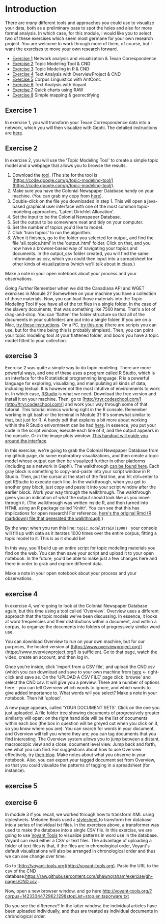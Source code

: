 # Introduction

There are *many* different tools and approaches you could use to visualize your data, both as a preliminary pass to spot the holes and also for more formal analysis. In which case, for this module, I would like you to select two of these exercises which seem most germane for your own research project. You are welcome to work through more of them, of course, but I want the exercises to move your own research forward.

+ [Exercise 1](#exercise-1) Network analysis and visualization & Texan Correspondence
+ [Exercise 2](#exercise-2) Topic Modeling Tool & CND
+ [Exercise 3](#exercise-3) Topic Modeling in R & CND
+ [Exercise 4](#exercise-4) Text Analysis with OverviewProject & CND
+ [Exercise 5](#exercise-5) Corpus Linguistics with AntConc
+ [Exercise 6](#exercise-6) Text Analysis with Voyant
+ [Exercise 7](#exercise-7) Quick charts using RAW
+ [Exercise 8](#exercise-8) Simple mapping & georectifying

## Exercise 1

In exercise 1, you will transform your Texan Correspondence data into a network, which you will then visualize with Gephi. The detailed instructions are [here](gephi.md).

## Exercise 2

In exercise 2, you will use the 'Topic Modeling Tool' to create a simple topic model and a webpage that allows you to browse the results. 

1. Download the [tool](http://topic-modeling-tool.googlecode.com/files/TopicModelingTool.jar). (The site for the tool is [https://code.google.com/p/topic-modeling-tool/](https://code.google.com/p/topic-modeling-tool/). 
2. Make sure you have the Colonial Newspaper Database handy on your machine. (You can grab my copy from [here](https://raw.githubusercontent.com/shawngraham/exercise/gh-pages/CND.csv)).
3. Double-click on the file you downloaded in step 1. This will open a java-based graphical user interface with one of the most common topic-modeling approaches, 'Latent Dirichlet Allocation'.
4. Set the input to be the Colonial Newspaper Database.
5. Set the output to be somewhere neat and tidy on your computer.
6. Set the number of topics you'd like to model.
7. Click 'train topics' to run the algorithm.
8. When it finishes, go to the folder you selected for output, and find the file 'all_topics.html' in the 'output_html' folder. Click on that, and you now have a browser-based way of navigating your topics and documents. In the output_csv folder created, you will find the same information as csv, which you could then input into a spreadsheet for other kinds of visualizations (which we'll talk about in class.)

Make a note in your open notebook about your process and your observations.

*Going Further* Remember when we did the Canadiana API and WGET exercises in Module 2? Somewhere on your machine you have a collection of those materials. Now, you can load those materials into the Topic Modeling Tool if you have all of the txt files in a single folder. In the case of the slavery documents, that was something like 7500 items. That's a lot of drag-and-drop. You can 'flatten' the folder structure so that all of the documents in your subfolders are put into a single folder. If you are on a Mac, [try these instructions](http://osxdaily.com/2015/02/11/flatten-nested-directory-structure-command-line/). On a PC, [try this one](http://superuser.com/questions/412982/win-7-copy-all-files-from-a-complex-folder-structure-to-one-folder) (there are scripts you can use, but for the time being this is probably simplest).  Then, you can point your topic modeling tool at your flattened folder, and *boom* you have a topic model fitted to your collection.

## exercise 3

Exercise 2 was quite a simple way to do topic modeling. There are more powerful ways, and one of these uses a program called R Studio, which is an interface for the R statistical programming language. R is a powerful language for exploring, visualizing, and manipulating all kinds of data, including textual. It is however not the most intutive of environments to work in. In which case, [RStudio](http://www.rstudio.com/products/RStudio/) is what we need. Download the free version and install it on your machine. Then, go to [http://tryr.codeschool.com/](http://tryr.codeschool.com/) and work your way through some of that tutorial. This tutorial mimics working right in the R console. Remember working in git bash or the terminal in Module 3? It's somewhat similar to that, but just for R. A handy pdf that explains a bit more about working within the R Studio enivornment can be had [here](http://cran.r-project.org/doc/contrib/Torfs+Brauer-Short-R-Intro.pdf). In essence, you put your code in the script window, execute each line of it, and the output appears in the console. Or in the image plots window. [This handout will guide you around the interface](http://dss.princeton.edu/training/RStudio101.pdf).

In this exercise, we're going to grab the Colonial Newspaper Database from my github page, do some exploratory visualizations, and then create a topic model whose output can then be visualized further in other platforms (including as a network in Gephi). The walkthrough [can be found here](http://hist3907b-winter2015.github.io/module4-holes/tm-CND.html). Each gray block is something to copy-and-paste into your script window in R Studio. Then, put the cursor at the start of the first line, and hit ctrl+enter to get RStudio to execute each line. In the walkthrough, when you get to another gray block, just copy and paste it into your script window after the earlier block. Work your way through the walkthrough. The walkthrough gives you an indication of what the output should look like as you move through it. (The walkthrough was written inside R, and then turned into HTML using an R package called 'Knittr'. You can see that this has implications for open research! For reference, [here's the original Rmd (R markdown) file that generated the walkthrough](https://gist.github.com/shawngraham/7efd64c08a94c39a593f).)

By the way: when you run this line: ```topic.model$train(1000) ``` your console will fill up with data as it iterates 1000 times over the entire corpus, fitting a topic model to it. This is as it should be!

In this way, you'll build up an entire script for topic modeling materials you find on the web. You can then save your script and upload it to your open notebook. In the future, you'd be able to make just a few changes here and there in order to grab and explore different data.

Make a note in your open notebook about your process and your observations.

## exercise 4

In exercise 4, we're going to look at the Colonial Newspaper Database again, but this time using a tool called 'Overview'. Overview uses a different approach that the topic models we've been discussing. In essence, it looks at word frequencies and their distributions within a document, and within a corpus, to organize the documents into folders of progressively similar word use. 

You can download Overview to run on your own machine, but for our purposes, the hosted version at [https://www.overviewproject.org/](https://www.overviewproject.org/) is sufficient. Go to that page, watch the video, create an account, and then log in.

Once you're inside, click 'import from a CSV file', and upload the CND.csv (which you can download and save to your own machine from [here](https://raw.githubusercontent.com/shawngraham/exercise/gh-pages/CND.csv) <- right-click and save as. On the 'UPLOAD A CSV FILE' page click 'browse' and select the CND.csv. It will give you a preview. There are a number of options here - you can tell Overview which words to ignore, and which words to give added importance to. What words will you select? Make a note in your notebook. Then hit 'upload'.

A new page appears, called 'YOUR DOCUMENT SETS'. Click on the one you just uploaded. A file folder tree showing documents of progressively greater similarity will open; on the right hand side will be the list of documents within each box (the box in question will be greyed out when you click on it, so you know where you are). You can search for words in your document, and Overview will tell you where they are; you can tag documents that you find interesting. The Overview system allows you to jump between a distant, macroscopic view and a close, document level view. Jump back and forth, see what you can find. For suggestions about how to use Overview effectively, try [their blog](http://overview.ap.org/). Make notes about what you observe in your notebook. Also, you can export your tagged document set from Overview, so that you could visualize the patterns of tagging in a spreadsheet (for instance). 

## exercise 5

## exercise 6

In module 3 if you recall, we worked through how to transform XML using stylesheets. Melodee Beals used a [stylesheet ](https://github.com/mhbeals/Colonial-Newspaper-Database/tree/master/Transformers) to transform her database into a series of individual txt files. In the exercises above, a transformer was used to make the database into a single CSV file. In this exercise, we are going to use [Voyant Tools](http://voyant-tools.org) to visualize patterns in word use in the database. Voyant can read either a CSV *or* text files. The advantage of uploading a folder of text files is that, if the files are in chronological order, Voyant's default visualizations will also be arranged in chronological order and thus we can see change over time.

Go to [http://voyant-tools.org](http://voyant-tools.org). Paste the URL to the csv of the CND database:https://raw.githubusercontent.com/shawngraham/exercise/gh-pages/CND.csv . 

Now, open a new browser window, and go here http://voyant-tools.org/?corpus=1423304472962.129&stopList=stop.en.taporware.txt

Do you see the difference? In the latter window, the individual articles have been uploaded individually, and thus are treated as individual documents in chronological order.
